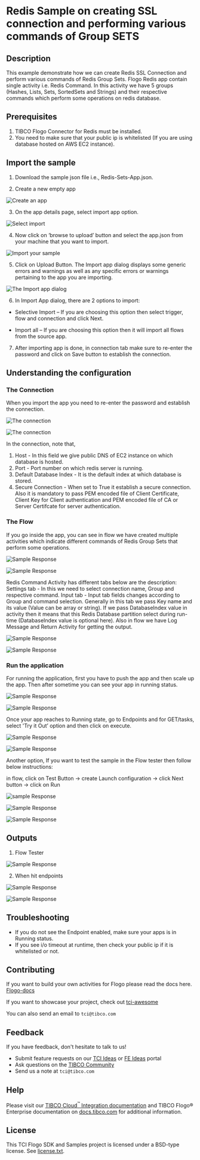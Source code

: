 # Redis Sample on creating SSL connection and performing various commands of Group SETS


## Description

This example demonstrate how we can create Redis SSL Connection and perform various commands of Redis Group Sets.
Flogo Redis app contain single activity i.e. Redis Command. In this activity we have 5 groups (Hashes, Lists, Sets, SortedSets and Strings) and their respective commands which perform some operations on redis database. 

## Prerequisites

1. TIBCO Flogo Connector for Redis must be installed.
2. You need to make sure that your public ip is whitelisted (If you are using database hosted on AWS EC2 instance).

## Import the sample

1. Download the sample json file i.e., Redis-Sets-App.json.

2. Create a new empty app

![Create an app](../../import-screenshots/Redis_screenshot/1.png)

3. On the app details page, select import app option.

![Select import](../../import-screenshots/Redis_screenshot/2.png)

4. Now click on ‘browse to upload’ button and select the app.json from your machine that you want to import.

![Import your sample](../../import-screenshots/Redis_screenshot/3.png)

5. Click on Upload Button. The Import app dialog displays some generic errors and warnings as well as any specific errors or warnings pertaining to the app you are importing.

![The Import app dialog](../../import-screenshots/Redis_screenshot/4.png)

6. In Import App dialog, there are 2 options to import:

* Selective Import – If you are choosing this option then select trigger, flow and connection and click Next.

* Import all – If you are choosing this option then it will import all flows from the source app.

7. After importing app is done, in connection tab make sure to re-enter the password and click on Save button to establish the connection.

## Understanding the configuration

### The Connection

When you import the app you need to re-enter the password and establish the connection.

![The connection](../../import-screenshots/Redis_screenshot/5.png)

![The connection](../../import-screenshots/Redis_screenshot/6.png)

In the connection, note that,
1. Host - In this field we give public DNS of EC2 instance on which database is hosted.
2. Port - Port number on which redis server is running.
3. Default Database Index - It is the default index at which database is stored.
4. Secure Connection - When set to True it establish a secure connection. 
Also it is mandatory to pass PEM encoded file of Client Certificate, Client Key for Client authentication and PEM encoded file of CA or Server Certifcate for server authentication.

### The Flow

If you go inside the app, you can see in flow we have created multiple activities which indicate different commands of Redis Group Sets that perform some operations.

![Sample Response](../../import-screenshots/Redis_screenshot/7.png)

![Sample Response](../../import-screenshots/Redis_screenshot/8.png)

Redis Command Activity has different tabs below are the description:
Settings tab - In this we need to select connection name, Group and respective command.
Input tab - Input tab fields changes according to Group and command selection. Generally in this tab we pass Key name and its value (Value can be array or string).
If we pass DatabaseIndex value in activity then it means that this Redis Database partition select during run-time (DatabaseIndex value is optional here).
Also in flow we have Log Message and Return Activity for getting the output.

![Sample Response](../../import-screenshots/Redis_screenshot/9.png)

![Sample Response](../../import-screenshots/Redis_screenshot/10.png)

### Run the application

For running the application, first you have to push the app and then scale up the app.
Then after sometime you can see your app in running status.

![Sample Response](../../import-screenshots/Redis_screenshot/11.png)

![Sample Response](../../import-screenshots/Redis_screenshot/12.png)

Once your app reaches to Running state, go to Endpoints and for GET/tasks, select 'Try it Out’ option and then click on execute.

![Sample Response](../../import-screenshots/Redis_screenshot/13.png)

![Sample Response](../../import-screenshots/Redis_screenshot/14.png)

Another option, If you want to test the sample in the Flow tester then follow below instructions:
 
in flow, click on Test Button -> create Launch configuration -> click Next button -> click on Run

![sample Response](../../import-screenshots/Redis_screenshot/15.png)

![Sample Response](../../import-screenshots/Redis_screenshot/16.png)

![Sample Response](../../import-screenshots/Redis_screenshot/17.png)

## Outputs

1. Flow Tester

![Sample Response](../../import-screenshots/Redis_screenshot/18.png)

2. When hit endpoints

![Sample Response](../../import-screenshots/Redis_screenshot/19.png)

![Sample Response](../../import-screenshots/Redis_screenshot/20.png)


## Troubleshooting

* If you do not see the Endpoint enabled, make sure your apps is in Running status.
* If you see i/o timeout at runtime, then check your public ip if it is whitelisted or not.

## Contributing

If you want to build your own activities for Flogo please read the docs here. [Flogo-docs](https://tibcosoftware.github.io/flogo/)

If you want to showcase your project, check out [tci-awesome](https://github.com/TIBCOSoftware/tci-awesome)

You can also send an email to `tci@tibco.com`

## Feedback

If you have feedback, don't hesitate to talk to us!

* Submit feature requests on our [TCI Ideas](https://ideas.tibco.com/?project=TCI) or [FE Ideas](https://ideas.tibco.com/?project=FE) portal
* Ask questions on the [TIBCO Community](https://community.tibco.com/answers/product/344006)
* Send us a note at `tci@tibco.com`

## Help

Please visit our [TIBCO Cloud<sup>&trade;</sup> Integration documentation](https://integration.cloud.tibco.com/docs/) and TIBCO Flogo® Enterprise documentation on [docs.tibco.com](https://docs.tibco.com/) for additional information.

## License

This TCI Flogo SDK and Samples project is licensed under a BSD-type license. See [license.txt](license.txt).

